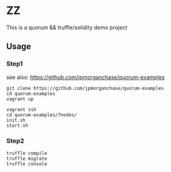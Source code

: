 # ZZ
This is a quorum && truffle/solidity demo project

## Usage

### Step1

see also: https://github.com/jpmorganchase/quorum-examples

```
git clone https://github.com/jpmorganchase/quorum-examples
cd quorum-examples
vagrant up

vagrant ssh
cd quorum-examples/7nodes/
init.sh
start.sh
```

### Step2

```
truffle compile
truffle migrate
truffle console
```

